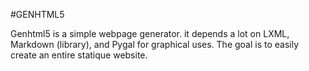 #GENHTML5

Genhtml5 is a simple webpage generator. it depends a lot on LXML, Markdown (library), and Pygal for graphical uses.
The goal is to easily create an entire statique website.  
